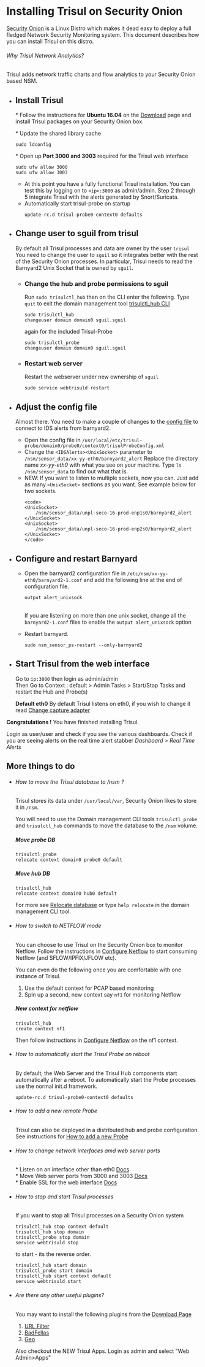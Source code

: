 Installing Trisul on Security Onion
===================================

[Security Onion](http://securityonion.blogspot.com/) is a Linux Distro
which makes it dead easy to deploy a full fledged Network Security
Monitoring system. This document describes how you can install Trisul on
this distro.

<div class="callout callout-danger">
<h6>

<i class="fa fa-area-chart"></i> Why Trisul Network Analytics?

</h6>

Trisul adds network traffic charts and flow analytics to your Security
Onion based NSM.

</div>
<ul class="step-text">
<li>

Install Trisul
--------------

\* Follow the instructions for **Ubuntu 16.04** on the
[Download](/download) page and install Trisul packages on your Security
Onion box.

\* Update the shared library cache

``` {.language-bash}
sudo ldconfig
```

\* Open up **Port 3000 and 3003** required for the Trisul web interface

``` {.language-bash}
sudo ufw allow 3000 
sudo ufw allow 3003
```

-   At this point you have a fully functional Trisul installation. You
    can test this by logging on to `<ip>:3000` as admin/admin. Step 2
    through 5 integrate Trisul with the alerts generated by
    Snort/Suricata.
-   Automatically start trisul-probe on startup
    ``` {.language-bash}
    update-rc.d trisul-probe0-context0 defaults 
    ```

</li>
<li>

Change user to sguil from trisul
--------------------------------

By default all Trisul processes and data are owner by the user `trisul`
You need to change the user to `sguil` so it integrates better with the
rest of the Security Onion processes. In particular, Trisul needs to
read the Barnyard2 Unix Socket that is owned by `sguil`.

<ul>
<li>

### Change the hub and probe permissions to sguil

Run `sudo trisulctl_hub` then on the CLI enter the following. Type
`quit` to exit the domain management tool [trisulctl\_hub
CLI](/docs/ug/domain/trisulctl.html)

``` {.language-bash}
sudo trisulctl_hub
changeuser domain domain0 sguil.sguil
```

again for the included Trisul-Probe

``` {.language-bash}
sudo trisulctl_probe
changeuser domain domain0 sguil.sguil
```

</li>
<li>

### Restart web server

Restart the webserver under new ownership of `sguil`

``` {.language-bash}
sudo service webtrisuld restart
```

</li>
</ul>
</li>
<li>

Adjust the config file
----------------------

Almost there. You need to make a couple of changes to the [config
file](/docs/ref/trisulconfig.html) to connect to IDS alerts from
barnyard2.

-   Open the config file in
    `/usr/local/etc/trisul-probe/domain0/probe0/context0/trisulProbeConfig.xml`
-   Change the `<IDSAlerts><UnixSocket>` parameter to
    `/nsm/sensor_data/xx-yy-eth0/barnyard2_alert` Replace the directory
    name *xx-yy-eth0* with what you see on your machine. Type
    `ls /nsm/sensor_data` to find out what that is.
-   NEW: If you want to listen to multiple sockets, now you can. Just
    add as many `<UnixSocket>` sections as you want. See example below
    for two sockets.
    ``` {.language-xml}
    <code>
    <UnixSocket>
        /nsm/sensor_data/unpl-seco-16-prod-enp1s0/barnyard2_alert
    </UnixSocket>
    <UnixSocket>
        /nsm/sensor_data/unpl-seco-16-prod-enp2s0/barnyard2_alert
    </UnixSocket>
    </code>
    ```

</li>
<li>

Configure and restart Barnyard
------------------------------

<ul>
<li>

Open the barnyard2 configuration file in
`/etc/nsm/xx-yy-eth0/barnyard2-1.conf` and add the following line at the
end of configuration file.

``` {.language-bash}
output alert_unixsock
```

\
If you are listening on more than one unix socket, change all the
`barnyard2-1.conf` files to enable the `output alert_unixsock` option

</li>
<li>

Restart barnyard.

``` {.language-bash}
sudo nsm_sensor_ps-restart --only-barnyard2
```

</li>
</ul>
<li>

Start Trisul from the web interface
-----------------------------------

Go to `ip:3000` then login as admin/admin\
Then Go to Context : default \> Admin Tasks \> Start/Stop Tasks and
restart the Hub and Probe(s)

**Default eth0** By default Trisul listens on eth0, if you wish to
change it read [Change capture adapter](/docs/ug/webadmin/profiles.html)

</li>
</ul>

**Congratulations !** You have finished installing Trisul.

Login as user/user and check if you see the various dashboards. Check if
you are seeing alerts on the real time alert stabber *Dashboard \> Real
Time Alerts*

</li>
</ul>
<div class="faq">

More things to do
-----------------

<ul>
<li>

###### How to move the Trisul database to /nsm ?

<div>

Trisul stores its data under `/usr/local/var`, Security Onion likes to
store it in `/nsm`.

You will need to use the Domain management CLI tools `trisulctl_probe`
and `trisulctl_hub` commands to move the database to the `/nsm` volume.

##### Move probe DB

``` {.language-bash}
trisulctl_probe
relocate context domain0 probe0 default 
```

##### Move hub DB

``` {.language-bash}
trisulctl_hub
relocate context domain0 hub0 default 
```

For more see [Relocate database](/docs/ug/basicusage/reloc.html) or type
`help relocate` in the domain management CLI tool.

</div>
</li>
<li>

###### How to switch to NETFLOW mode

<div>

You can choose to use Trisul on the Security Onion box to monitor
Netflow. Follow the instructions in [Configure
Netflow](/docs/ug/netflow/netflow_setup.html) to start consuming Netflow
(and SFLOW/IPFIX/JFLOW etc).

You can even do the following once you are comfortable with one instance
of Trisul.

1.  Use the default context for PCAP based monitoring
2.  Spin up a second, new context say `nf1` for monitoring Netflow

##### New context for netflow

``` {.language-bash}
trisulctl_hub
create context nf1 
```

Then follow instructions in [Configure
Netflow](/docs/ug/netflow/netflow_setup.html) on the nf1 context.

</div>
</li>
<li>

###### How to automatically start the Trisul Probe on reboot

<div>

By default, the Web Server and the Trisul Hub components start
automatically after a reboot. To automatically start the Probe processes
use the normal init.d framework.

``` {.language-bash}
update-rc.d trisul-probe0-context0 defaults 
```

</div>
</li>
<li>

###### How to add a new remote Probe

<div>

Trisul can also be deployed in a distributed hub and probe
configuration. See instructions for [How to add a new
Probe](/docs/ug/domain/deploy_probe.html)

</div>
</li>
<li>

###### How to change network interfaces amd web server ports

<div>

\* Listen on an interface other than eth0
[Docs](/docs/ug/webadmin/profiles.html)\
\* Move Web server ports from 3000 and 3003
[Docs](/docs/howto/change_web_port.html)\
\* Enable SSL for the web interface [Docs](/docs/howto/sslforwebtr.html)

</div>
</li>
<li>

###### How to stop and start Trisul processes

<div>

If you want to stop all Trisul processes on a Security Onion system

``` {.language-bash}
trisulctl_hub stop context default
trisulctl_hub stop domain
trisulctl_probe stop domain
service webtrisuld stop
```

to start - its the reverse order.

``` {.language-bash}
trisulctl_hub start domain
trisulctl_probe start domain
trisulctl_hub start context default
service webtrisuld start
```

</div>
</li>
<li>

###### Are there any other useful plugins?

<div>

You may want to install the following plugins from the [Download
Page](/download/index.html)

1.  [URL Filter](/docs/ug/install/urlfilter.html)
2.  [BadFellas](/docs/ug/install/badfellas.html)
3.  [Geo](/docs/ug/install/geoasn.html)

Also checkout the NEW Trisul Apps. Login as admin and select "Web
Admin\>Apps"

</div>
</li>
</ul>
